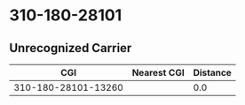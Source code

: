 # 310-180-28101
## Unrecognized Carrier


| CGI | Nearest CGI | Distance |
|-----|-------------|----------|
| 310-180-28101-13260 |  | 0.0 |

